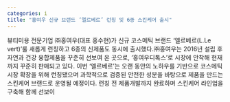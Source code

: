 ```yaml
---
categories: i
title: "홍여우 신규 브랜드 ‘엘르베르’ 런칭 및 6종 스킨케어 출시"
---
```

뷰티미용 전문기업 ㈜홍여우(대표 홍수현)가 신규 코스메틱 브랜드 ‘엘르베르(L.Le vert)’룰 새롭게 런칭하고 6종의 신제품도 동시에 출시했다.㈜홍여우는 2016년 설립 후 자연과 건강 융합제품을 꾸준히 선보여 온 곳으로, ‘홍여우디톡스’로 시장에 안착해 현재까지 꾸준히 판매되고 있다. 이번 ‘엘르베르’는 오랜 동안의 노하우를 기반으로 코스메틱 시장 확장을 위해 런칭됐으며 과학적으로 검증된 안전한 성분을 바탕으로 제품을 만드는 스킨케어 브랜드로 운영될 예정이다. 런칭 전 제품개발까지 완료하며 스킨케어 라인업을 구축해 함께 선보이